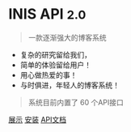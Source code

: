 # INIS API <small>2.0</small>

> 一款逐渐强大的博客系统

- 复杂的研究留给我们，
- 简单的体验留给用户！
- 用心做热爱的事！
- 与时俱进，年轻人的博客系统！

<!--- 简单、轻便、可拓展-->
<!--- 前后端分离博客系统-->
<!--- 后期会有众多的主题-->

> 系统目前内置了 60 个API接口

[展示](https://inis.cn)
[安装](/start/install-inis-system)
[API文档](/api/)
